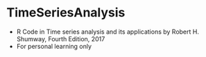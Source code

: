 # TimeSeriesAnalysis

+ R Code in Time series analysis and its applications by Robert H. Shumway, Fourth Edition, 2017 
+ For personal learning only